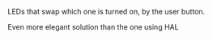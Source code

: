 LEDs that swap which one is turned on, by the user button.

Even more elegant solution than the one using HAL
